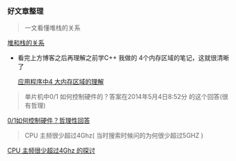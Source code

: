 ### 好文章整理

> 一文看懂堆栈的关系

[堆和栈的关系](https://blog.csdn.net/K346K346/article/details/80849966?ops_request_misc=%257B%2522request%255Fid%2522%253A%2522166052441816782425166089%2522%252C%2522scm%2522%253A%252220140713.130102334.pc%255Fall.%2522%257D&request_id=166052441816782425166089&biz_id=0&utm_medium=distribute.pc_search_result.none-task-blog-2~all~first_rank_ecpm_v1~hot_rank-4-80849966-null-null.142^v40^pc_rank_v36,185^v2^control&utm_term=C%2B%2B%E5%87%BD%E6%95%B0%E7%94%9F%E5%91%BD%E5%91%A8%E6%9C%9F&spm=1018.2226.3001.4187)

- 看完上方博客之后再理解之前学C++ 我做的 4个内存区域的笔记，这就很清晰了

  [应用程序中4 大内存区域的理解](https://dearl.top/2022/08/25/84%e8%ae%b2-%e7%a8%8b%e5%ba%8f%e7%9a%84%e5%86%85%e5%ad%98%e6%a8%a1%e5%9e%8b%ef%bc%88%e6%ad%a4%e6%97%b6%e6%ad%a5%e5%85%a5%e9%9d%a2%e5%90%91%e5%af%b9%e8%b1%a1%e9%98%b6%e6%ae%b5%ef%bc%89/)



> 单片机中0/1 如何控制硬件的？答案在2014年5月4日8:52分 的这个回答(很有哲理)

[0/1如何控制硬件？哲理性回答](https://www.zhihu.com/question/20492284)



> CPU 主频很少超过4Ghz( 当时搜索时候问的为何很少超过5GHZ )

[CPU 主频很少超过4Ghz 的探讨](https://www.zhihu.com/question/32096371)

















